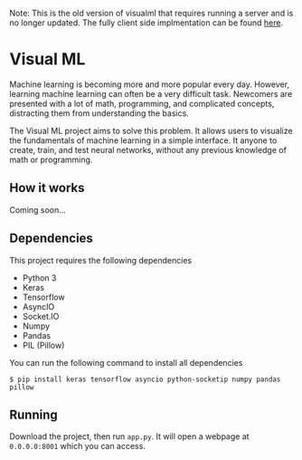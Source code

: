 Note: This is the old version of visualml that requires running a server and is no longer updated. The fully client side implmentation can be found [here](https://github.com/visualml/visualml.github.io). 
# Visual ML

Machine learning is becoming more and more popular every day. However, learning machine learning can often be a very difficult task. Newcomers are presented with a lot of math, programming, and complicated concepts, distracting them from understanding the basics.

The Visual ML project aims to solve this problem. It allows users to visualize the fundamentals of machine learning in a simple interface. It anyone to create, train, and test neural networks, without any previous knowledge of math or programming.

## How it works

Coming soon...

## Dependencies

This project requires the following dependencies

* Python 3
* Keras
* Tensorflow
* AsyncIO
* Socket.IO
* Numpy
* Pandas
* PIL (Pillow)

You can run the following command to install all dependencies

    $ pip install keras tensorflow asyncio python-socketip numpy pandas pillow

## Running

Download the project, then run `app.py`. It will open a webpage at `0.0.0.0:8001` which you can access.
